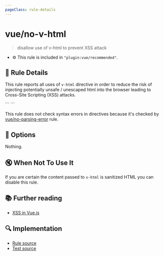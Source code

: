 ```yaml
---
pageClass: rule-details
---
```

# vue/no-v-html
> disallow use of v-html to prevent XSS attack

- :gear: This rule is included in `"plugin:vue/recommended"`.

## :book: Rule Details

This rule reports all uses of `v-html` directive in order to reduce the risk of injecting potentially unsafe / unescaped html into the browser leading to Cross-Site Scripting (XSS) attacks.

<eslint-code-block :rules="{'vue/no-v-html': ['error']}">
```
<template>
  <!-- ✓ GOOD -->
  <div>{{ someHTML }}</div>

  <!-- ✗ BAD -->
  <div v-html="someHTML"></div>
</template>
```
</eslint-code-block>

This rule does not check syntax errors in directives because it's checked by [vue/no-parsing-error](./no-parsing-error.md) rule.

## :wrench: Options

Nothing.

## :mute: When Not To Use It

If you are certain the content passed to `v-html` is sanitized HTML you can disable this rule.

## :books: Further reading

- [XSS in Vue.js](https://blog.sqreen.io/xss-in-vue-js/)

## :mag: Implementation

- [Rule source](https://github.com/vuejs/eslint-plugin-vue/blob/master/lib/rules/no-v-html.js)
- [Test source](https://github.com/vuejs/eslint-plugin-vue/blob/master/tests/lib/rules/no-v-html.js)
